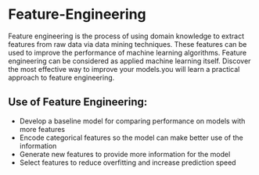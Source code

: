 # Feature-Engineering
Feature engineering is the process of using domain knowledge to extract features from raw data via data mining techniques. These features can be used to improve the performance of machine learning algorithms. Feature engineering can be considered as applied machine learning itself.
Discover the most effective way to improve your models.you will learn a practical approach to feature engineering.


Use of Feature Engineering:
---------------------------
* Develop a baseline model for comparing performance on models with more features
* Encode categorical features so the model can make better use of the information
* Generate new features to provide more information for the model
* Select features to reduce overfitting and increase prediction speed
